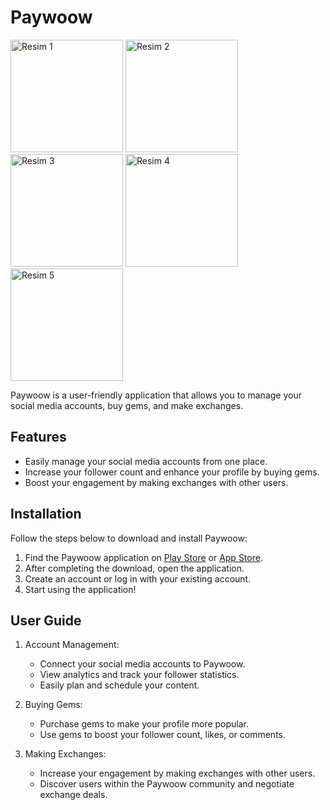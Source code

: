 # Paywoow

<img src="https://github.com/GRKMx/PayWoow/assets/79326983/aba42f84-db61-4f46-ae9d-29833a11a43d" width="180" alt="Resim 1">
<img src="https://github.com/GRKMx/PayWoow/assets/79326983/2d6f2f66-62e5-4fd2-bb69-b93e89221517" width="180" alt="Resim 2">
<img src="https://github.com/GRKMx/PayWoow/assets/79326983/b5e99de6-7631-4fb2-ad33-1cac186c643b" width="180" alt="Resim 3">
<img src="https://github.com/GRKMx/PayWoow/assets/79326983/ed4c42e6-d3e0-4447-9207-2ade151d61e2" width="180" alt="Resim 4">
<img src="https://github.com/GRKMx/PayWoow/assets/79326983/b26a1850-f0ed-47a3-9ebd-d35d96f06c53" width="180" alt="Resim 5">

Paywoow is a user-friendly application that allows you to manage your social media accounts, buy gems, and make exchanges.

## Features

- Easily manage your social media accounts from one place.
- Increase your follower count and enhance your profile by buying gems.
- Boost your engagement by making exchanges with other users.

## Installation

Follow the steps below to download and install Paywoow:

1. Find the Paywoow application on [Play Store](https://play.google.com/store) or [App Store](https://www.apple.com/app-store/).
2. After completing the download, open the application.
3. Create an account or log in with your existing account.
4. Start using the application!

## User Guide

1. Account Management:
   - Connect your social media accounts to Paywoow.
   - View analytics and track your follower statistics.
   - Easily plan and schedule your content.

2. Buying Gems:
   - Purchase gems to make your profile more popular.
   - Use gems to boost your follower count, likes, or comments.

3. Making Exchanges:
   - Increase your engagement by making exchanges with other users.
   - Discover users within the Paywoow community and negotiate exchange deals.


